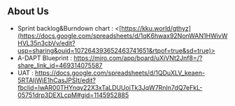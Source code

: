 ## About Us
- Sprint backlog&Burndown chart : <[https://kku.world/gthyz](https://docs.google.com/spreadsheets/d/1qK6hwax92NonWAN1HWivWHVL35n3cbVv/edit?usp=sharing&ouid=107264393652463741651&rtpof=true&sd=true)>
- A-DAPT Blueprint : <https://miro.com/app/board/uXjVNt2Jnf8=/?share_link_id=469314075587>
- UAT : <https://docs.google.com/spreadsheets/d/1QDuXLV_keaen-5RTAIjWjE1hCasJPSIt/edit?fbclid=IwAR00THYnqy22X3xTaLDUUojTk3JqW7RnIn7dQ7eFkL-05751drp3DEXLcpM#gid=1145952885>
